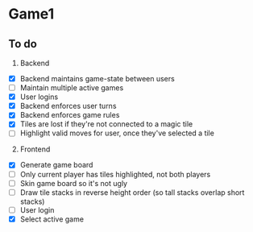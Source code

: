 # Game1

## To do
1. Backend
 - [x] Backend maintains game-state between users
 - [ ] Maintain multiple active games
 - [x] User logins
 - [x] Backend enforces user turns
 - [x] Backend enforces game rules
 - [x] Tiles are lost if they're not connected to a magic tile
 - [ ] Highlight valid moves for user, once they've selected a tile

2. Frontend
 - [x] Generate game board
 - [ ] Only current player has tiles highlighted, not both players
 - [ ] Skin game board so it's not ugly
 - [ ] Draw tile stacks in reverse height order (so tall stacks overlap short stacks)
 - [ ] User login
 - [x] Select active game

